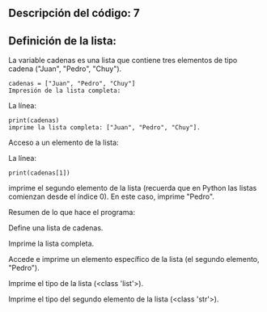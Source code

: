## Descripción del código: 7
## Definición de la lista:

La variable cadenas es una lista que contiene tres elementos de tipo cadena ("Juan", "Pedro", "Chuy").
```
cadenas = ["Juan", "Pedro", "Chuy"]
Impresión de la lista completa:
```
La línea:
```
print(cadenas)
imprime la lista completa: ["Juan", "Pedro", "Chuy"].
```
Acceso a un elemento de la lista:

La línea:
```
print(cadenas[1])
```
imprime el segundo elemento de la lista
(recuerda que en Python las listas comienzan desde el índice 0). En este caso, imprime "Pedro".

Resumen de lo que hace el programa:

Define una lista de cadenas.

Imprime la lista completa.

Accede e imprime un elemento específico de la lista (el segundo elemento, "Pedro").

Imprime el tipo de la lista (<class 'list'>).

Imprime el tipo del segundo elemento de la lista (<class 'str'>).
